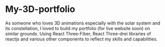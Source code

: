 # My-3D-portfolio
As someone who loves 3D animations especially with the solar system and its constellation, I loved to build my portfolio (for live website soon) on similar grounds. Using React Three-Fiber, React Three-drei libraries of reactjs and various other components to reflect my skills and capabilities.
